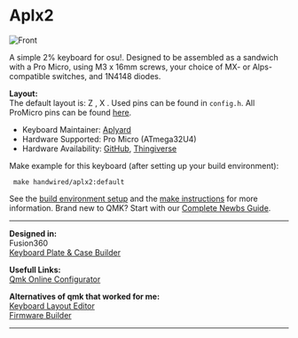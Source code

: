 # Aplx2

![Front](https://i.imgur.com/cN4WfaQ.jpg)  
   
A simple 2% keyboard for osu!. Designed to be assembled as a sandwich with a Pro Micro, using M3 x 16mm screws, your choice of MX- or Alps-compatible switches, and 1N4148 diodes.   

**Layout:**  
The default layout is: Z , X .
Used pins can be found in `config.h`. All ProMicro pins can be found [here](https://golem.hu/article/pro-micro-pinout/).

* Keyboard Maintainer: [Aplyard](https://github.com/Aplyard)
* Hardware Supported: Pro Micro (ATmega32U4)
* Hardware Availability: [GitHub](https://github.com/Aplyard/Aplx2), [Thingiverse](https://www.thingiverse.com/thing:4294608)

Make example for this keyboard (after setting up your build environment):

     make handwired/aplx2:default

See the [build environment setup](https://docs.qmk.fm/#/getting_started_build_tools) and the [make instructions](https://docs.qmk.fm/#/getting_started_make_guide) for more information. Brand new to QMK? Start with our [Complete Newbs Guide](https://docs.qmk.fm/#/newbs).

---  
**Designed in:**  
Fusion360     
[Keyboard Plate & Case Builder](http://builder.swillkb.com/)  
 

**Usefull Links:**  
[Qmk Online Configurator](https://config.qmk.fm/#)  

**Alternatives of qmk that worked for me:**  
[Keyboard Layout Editor](http://www.keyboard-layout-editor.com/#/)   
[Firmware Builder](https://kbfirmware.com/)      

---   
